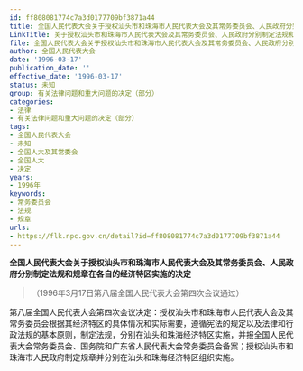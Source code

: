 ```yaml
---
id: ff808081774c7a3d0177709bf3871a44
title: 全国人民代表大会关于授权汕头市和珠海市人民代表大会及其常务委员会、人民政府分别制定法规和规章在各自的经济特区实施的决定
LinkTitle: 关于授权汕头市和珠海市人民代表大会及其常务委员会、人民政府分别制定法规和规章在各自的经济特区实施的决定
file: 全国人民代表大会关于授权汕头市和珠海市人民代表大会及其常务委员会、人民政府分别制定法规和规章在各自的经济特区实施的决定_ff808081774c7a3d0177709bf3871a44.docx
author: 全国人民代表大会
date: '1996-03-17'
publication_date: ''
effective_date: '1996-03-17'
status: 未知
group: 有关法律问题和重大问题的决定（部分）
categories:
- 法律
- 有关法律问题和重大问题的决定（部分）
tags:
- 全国人民代表大会
- 未知
- 全国人大及其常委会
- 全国人大
- 决定
years:
- 1996年
keywords:
- 常务委员会
- 法规
- 规章
urls:
- https://flk.npc.gov.cn/detail?id=ff808081774c7a3d0177709bf3871a44
---
```


**全国人民代表大会关于授权汕头市和珠海市人民代表大会及其常务委员会、人民政府分别制定法规和规章在各自的经济特区实施的决定**

> （1996年3月17日第八届全国人民代表大会第四次会议通过）

第八届全国人民代表大会第四次会议决定：授权汕头市和珠海市人民代表大会及其常务委员会根据其经济特区的具体情况和实际需要，遵循宪法的规定以及法律和行政法规的基本原则，制定法规，分别在汕头和珠海经济特区实施，并报全国人民代表大会常务委员会、国务院和广东省人民代表大会常务委员会备案；授权汕头市和珠海市人民政府制定规章并分别在汕头和珠海经济特区组织实施。
